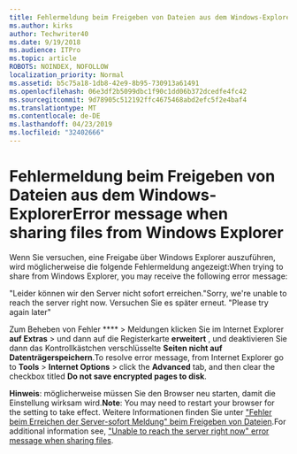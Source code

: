 ```yaml
---
title: Fehlermeldung beim Freigeben von Dateien aus dem Windows-Explorer
ms.author: kirks
author: Techwriter40
ms.date: 9/19/2018
ms.audience: ITPro
ms.topic: article
ROBOTS: NOINDEX, NOFOLLOW
localization_priority: Normal
ms.assetid: b5c75a18-1db8-42e9-8b95-730913a61491
ms.openlocfilehash: 06e3df2b5099dbc1f90c1dd06b372dcedfe4fc42
ms.sourcegitcommit: 9d78905c512192ffc4675468abd2efc5f2e4baf4
ms.translationtype: MT
ms.contentlocale: de-DE
ms.lasthandoff: 04/23/2019
ms.locfileid: "32402666"
---
```

# <a name="error-message-when-sharing-files-from-windows-explorer"></a><span data-ttu-id="7c425-102">Fehlermeldung beim Freigeben von Dateien aus dem Windows-Explorer</span><span class="sxs-lookup"><span data-stu-id="7c425-102">Error message when sharing files from Windows Explorer</span></span>

<span data-ttu-id="7c425-103">Wenn Sie versuchen, eine Freigabe über Windows Explorer auszuführen, wird möglicherweise die folgende Fehlermeldung angezeigt:</span><span class="sxs-lookup"><span data-stu-id="7c425-103">When trying to share from Windows Explorer, you may receive the following error message:</span></span>
  
<span data-ttu-id="7c425-104">"Leider können wir den Server nicht sofort erreichen.</span><span class="sxs-lookup"><span data-stu-id="7c425-104">"Sorry, we're unable to reach the server right now.</span></span> <span data-ttu-id="7c425-105">Versuchen Sie es später erneut. "</span><span class="sxs-lookup"><span data-stu-id="7c425-105">Please try again later"</span></span>
  
<span data-ttu-id="7c425-106">Zum Beheben von Fehler \*\*\*\* \> Meldungen klicken Sie im Internet Explorer **auf Extras** \> und dann auf die Registerkarte **erweitert** , und deaktivieren Sie dann das Kontrollkästchen verschlüsselte **Seiten nicht auf Datenträgerspeichern**.</span><span class="sxs-lookup"><span data-stu-id="7c425-106">To resolve error message, from Internet Explorer go to **Tools** \> **Internet Options** \> click the **Advanced** tab, and then clear the checkbox titled **Do not save encrypted pages to disk**.</span></span> 
  
 <span data-ttu-id="7c425-107">**Hinweis**: möglicherweise müssen Sie den Browser neu starten, damit die Einstellung wirksam wird.</span><span class="sxs-lookup"><span data-stu-id="7c425-107">**Note**: You may need to restart your browser for the setting to take effect.</span></span> <span data-ttu-id="7c425-108">Weitere Informationen finden Sie unter ["Fehler beim Erreichen der Server-sofort Meldung" beim Freigeben von Dateien](https://go.microsoft.com/fwlink/?linkid=2022914).</span><span class="sxs-lookup"><span data-stu-id="7c425-108">For additional information see, ["Unable to reach the server right now" error message when sharing files](https://go.microsoft.com/fwlink/?linkid=2022914).</span></span>
  


